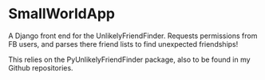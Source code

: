 SmallWorldApp
=============

A Django front end for the UnlikelyFriendFinder. Requests permissions from FB users, and parses there friend lists to find unexpected friendships!

This relies on the PyUnlikelyFriendFinder package, also to be found in my Github repositories.
